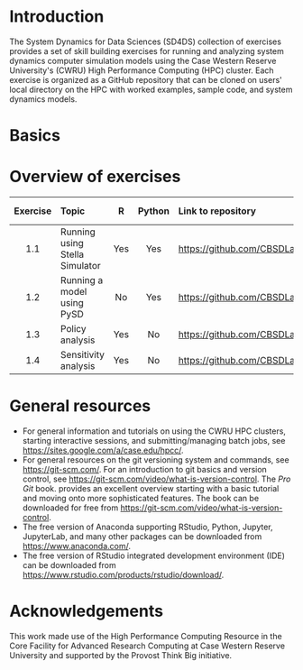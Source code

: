 # Introduction

The System Dynamics for Data Sciences (SD4DS) collection of exercises provides a set of skill building exercises for running and analyzing system dynamics computer simulation models using the Case Western Reserve University's (CWRU) High Performance Computing (HPC) cluster.  Each exercise is organized as a GitHub repository that can be cloned on users' local directory on the HPC with worked examples, sample code, and system dynamics models. 

# Basics

# Overview of exercises

| Exercise     | Topic | R | Python | Link to repository | YouTube tutorial | 
| :---: |:-------| :---: | :---: |:---------| :-------- |
| 1.1 | Running using Stella Simulator | Yes | Yes | https://github.com/CBSDLab/SD4DS_01 | |
| 1.2 | Running a model using PySD | No | Yes | https://github.com/CBSDLab/SD4DS_02 | |
| 1.3 | Policy analysis | Yes | No | https://github.com/CBSDLab/SD4DS_03 | |
| 1.4 | Sensitivity analysis | Yes | No | https://github.com/CBSDLab/SD4DS_04 | |

# General resources

* For general information and tutorials on using the CWRU HPC clusters, starting interactive sessions, and submitting/managing batch jobs, see https://sites.google.com/a/case.edu/hpcc/. 
* For general resources on the git versioning system and commands, see https://git-scm.com/. For an  introduction to git basics and version control, see https://git-scm.com/video/what-is-version-control. The *Pro Git* book. provides an excellent overview starting with a basic tutorial and moving onto more sophisticated features. The book can be downloaded for free from https://git-scm.com/video/what-is-version-control.
* The free version of Anaconda supporting RStudio, Python, Jupyter, JupyterLab, and many other packages can be downloaded from https://www.anaconda.com/. 
* The free version of RStudio integrated development environment (IDE) can be downloaded from https://www.rstudio.com/products/rstudio/download/.  

# Acknowledgements

This work made use of the High Performance Computing Resource in the Core Facility for Advanced Research Computing at Case Western Reserve University and supported by the Provost Think Big initiative.  

